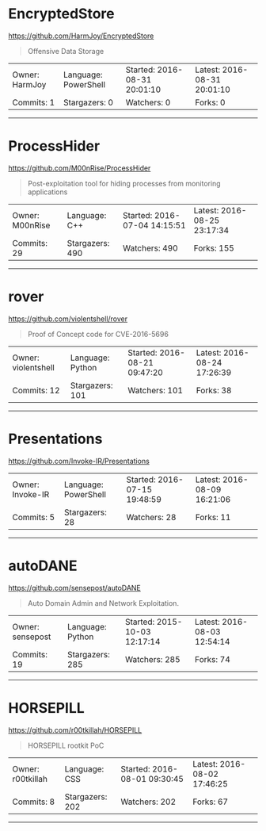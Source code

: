 # EncryptedStore

https://github.com/HarmJoy/EncryptedStore
<blockquote>
Offensive Data Storage
</blockquote>

<table>
<tr><td>Owner: HarmJoy</td>
    <td>Language: PowerShell</td>
    <td>Started: 2016-08-31 20:01:10</td>
    <td>Latest: 2016-08-31 20:01:10</td></tr>
<tr><td>Commits: 1</td>
    <td>Stargazers: 0</td>
    <td>Watchers: 0</td>
    <td>Forks: 0</td></tr>
</table>

---

# ProcessHider

https://github.com/M00nRise/ProcessHider
<blockquote>
Post-exploitation tool for hiding processes from monitoring applications
</blockquote>

<table>
<tr><td>Owner: M00nRise</td>
    <td>Language: C++</td>
    <td>Started: 2016-07-04 14:15:51</td>
    <td>Latest: 2016-08-25 23:17:34</td></tr>
<tr><td>Commits: 29</td>
    <td>Stargazers: 490</td>
    <td>Watchers: 490</td>
    <td>Forks: 155</td></tr>
</table>

---

# rover

https://github.com/violentshell/rover
<blockquote>
Proof of Concept code for CVE-2016-5696
</blockquote>

<table>
<tr><td>Owner: violentshell</td>
    <td>Language: Python</td>
    <td>Started: 2016-08-21 09:47:20</td>
    <td>Latest: 2016-08-24 17:26:39</td></tr>
<tr><td>Commits: 12</td>
    <td>Stargazers: 101</td>
    <td>Watchers: 101</td>
    <td>Forks: 38</td></tr>
</table>

---

# Presentations

https://github.com/Invoke-IR/Presentations
<blockquote>
<no description>
</blockquote>

<table>
<tr><td>Owner: Invoke-IR</td>
    <td>Language: PowerShell</td>
    <td>Started: 2016-07-15 19:48:59</td>
    <td>Latest: 2016-08-09 16:21:06</td></tr>
<tr><td>Commits: 5</td>
    <td>Stargazers: 28</td>
    <td>Watchers: 28</td>
    <td>Forks: 11</td></tr>
</table>

---

# autoDANE

https://github.com/sensepost/autoDANE
<blockquote>
Auto Domain Admin and Network Exploitation.
</blockquote>

<table>
<tr><td>Owner: sensepost</td>
    <td>Language: Python</td>
    <td>Started: 2015-10-03 12:17:14</td>
    <td>Latest: 2016-08-03 12:54:14</td></tr>
<tr><td>Commits: 19</td>
    <td>Stargazers: 285</td>
    <td>Watchers: 285</td>
    <td>Forks: 74</td></tr>
</table>

---

# HORSEPILL

https://github.com/r00tkillah/HORSEPILL
<blockquote>
HORSEPILL rootkit PoC
</blockquote>

<table>
<tr><td>Owner: r00tkillah</td>
    <td>Language: CSS</td>
    <td>Started: 2016-08-01 09:30:45</td>
    <td>Latest: 2016-08-02 17:46:25</td></tr>
<tr><td>Commits: 8</td>
    <td>Stargazers: 202</td>
    <td>Watchers: 202</td>
    <td>Forks: 67</td></tr>
</table>

---

